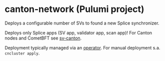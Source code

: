 # canton-network (Pulumi project)

Deploys a configurable number of SVs to found a new Splice synchronizer.

Deploys only Splice apps (SV app, validator app, scan app)!
For Canton nodes and CometBFT see [sv-canton](../sv-canton).

Deployment typically managed via an [operator](../operator). For manual deployment s.a. `cncluster apply`.
